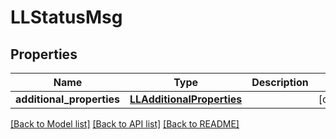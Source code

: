 # LLStatusMsg

## Properties
Name | Type | Description | Notes
------------ | ------------- | ------------- | -------------
**additional_properties** | [**LLAdditionalProperties**](LLAdditionalProperties.md) |  | [optional] 

[[Back to Model list]](../README.md#documentation-for-models) [[Back to API list]](../README.md#documentation-for-api-endpoints) [[Back to README]](../README.md)


